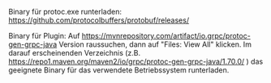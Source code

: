

Binary für protoc.exe runterladen: 
https://github.com/protocolbuffers/protobuf/releases/

Binary für Plugin: 
Auf https://mvnrepository.com/artifact/io.grpc/protoc-gen-grpc-java Version raussuchen, dann auf "Files: View All" klicken.
Im darauf erscheinenden Verzeichnis (z.B. https://repo1.maven.org/maven2/io/grpc/protoc-gen-grpc-java/1.70.0/ ) das geeignete 
Binary für das verwendete Betriebssystem runterladen.
